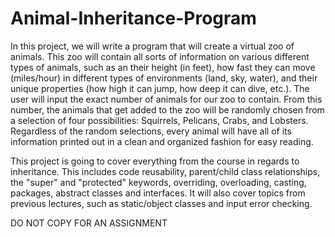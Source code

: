 # Animal-Inheritance-Program

In this project, we will write a program that will create a virtual zoo of animals. This zoo will contain all sorts of information on various different types of animals, such as an their height (in feet), how fast they can move (miles/hour) in different types of environments (land, sky, water), and their unique properties (how high it can jump, how deep it can dive, etc.). The user will input the exact number of animals for our zoo to contain. From this number, the animals that get added to the zoo will be randomly chosen from a selection of four possibilities: Squirrels, Pelicans, Crabs, and Lobsters. Regardless of the random selections, every animal will have all of its information printed out in a clean and organized fashion for easy reading.

This project is going to cover everything from the course in regards to inheritance. This includes code reusability, parent/child class relationships, the "super" and "protected" keywords, overriding, overloading, casting, packages, abstract classes and interfaces. It will also cover topics from previous lectures, such as static/object classes and input error checking.

DO NOT COPY FOR AN ASSIGNMENT
